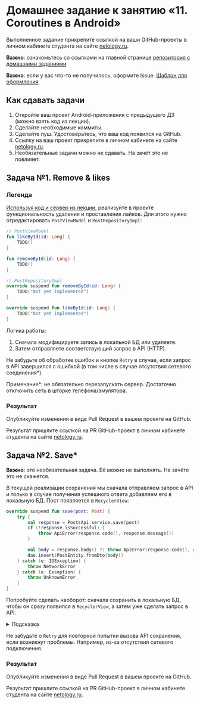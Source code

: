 # Домашнее задание к занятию «11. Coroutines в Android»

Выполненное задание прикрепите ссылкой на ваши GitHub-проекты в личном кабинете студента на сайте [netology.ru](https://netology.ru).

**Важно**: ознакомьтесь со ссылками на главной странице [репозитория с домашними заданиями](../README.md).

**Важно**: если у вас что-то не получилось, оформите Issue. [Шаблон для оформления](../report-requirements.md).

## Как сдавать задачи

1. Откройте ваш проект Android-приложения с предыдущего ДЗ (можно взять код из лекции).
1. Сделайте необходимые коммиты.
1. Сделайте пуш. Удостоверьтесь, что ваш код появился на GitHub.
1. Ссылку на ваш проект прикрепите в личном кабинете на сайте [netology.ru](https://netology.ru).
1. Необязательные задачи можно не сдавать. На зачёт это не повлияет.

## Задача №1. Remove & likes

### Легенда

[Используя код и сервер из лекции,](https://github.com/netology-code/andin-code/tree/master/10_mainscope) реализуйте в проекте функциональность удаления и проставления лайков. Для этого нужно отредактировать `PostViewModel` и `PostRepositoryImpl`:

```kotlin
// PostViewModel
fun likeById(id: Long) {
    TODO()
}

fun removeById(id: Long) {
    TODO()
}

// PostRepositoryImpl
override suspend fun removeById(id: Long) {
    TODO("Not yet implemented")
}

override suspend fun likeById(id: Long) {
    TODO("Not yet implemented")
}
```

Логика работы:
1. Сначала модифицируете запись в локальной БД или удаляете.
1. Затем отправляете соответствующий запрос в API (HTTP).

Не забудьте об обработке ошибок и кнопке `Retry` в случае, если запрос в API завершился с ошибкой (в том числе в случае отсутствия сетевого соединения*).

Примечание*: не обязательно перезапускать сервер. Достаточно отключить сеть в шторке телефона/эмулятора.

### Результат

Опубликуйте изменения в виде Pull Request в вашем проекте на GitHub.

Результат пришлите ссылкой на PR GitHub-проект в личном кабинете студента на сайте [netology.ru](https://netology.ru).

## Задача №2. Save*

**Важно**: это необязательная задача. Её можно не выполнять. На зачёте это не скажется.

В текущей реализации сохранения мы сначала отправляем запрос в API и только в случае получения успешного ответа добавляем его в локальную БД. Пост появляется в `RecyclerView`:
```kotlin
override suspend fun save(post: Post) {
    try {
        val response = PostsApi.service.save(post)
        if (!response.isSuccessful) {
            throw ApiError(response.code(), response.message())
        }

        val body = response.body() ?: throw ApiError(response.code(), response.message())
        dao.insert(PostEntity.fromDto(body))
    } catch (e: IOException) {
        throw NetworkError
    } catch (e: Exception) {
        throw UnknownError
    }
}
```

Попробуйте сделать наоборот: сначала сохранить в локальную БД, чтобы он сразу появился в `RecyclerView`, а затем уже сделать запрос в API.

<details>
<summary>Подсказка</summary>

Для этого вам стоит подумать над двумя вопросами:
1. Какой `id` должен быть у поста, ведь `id` присваивается на сервере?
1. Как отделять несохранённые на сервере посты от сохранённых? Например, в мессенджерах Telegram/WhatsApp рисуется специальная иконка, если сообщение ещё не сохранено на сервере.

Для реализации второго пункта внесите в `PostEntity` дополнительные поля, отвечающие за этот статус. На базе них можно рисовать иконку статуса в карточке поста + продумывать механику взаимодействия: например, несохранённый пост нельзя лайкнуть.
</details>

Не забудьте о `Retry` для повторной попытки вызова API сохранения, если возникнут проблемы. Например, из-за отсутствия сетевого подключения.

### Результат

Опубликуйте изменения в виде Pull Request в вашем проекте на GitHub.

Результат пришлите ссылкой на PR GitHub-проект в личном кабинете студента на сайте [netology.ru](https://netology.ru).